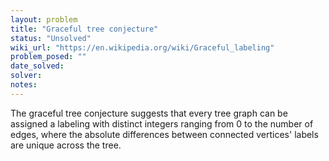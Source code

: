 ```yaml
---
layout: problem
title: "Graceful tree conjecture"
status: "Unsolved"
wiki_url: "https://en.wikipedia.org/wiki/Graceful_labeling"
problem_posed: ""
date_solved:
solver:
notes:
---
```

The graceful tree conjecture suggests that every tree graph can be assigned a labeling with distinct integers ranging from 0 to the number of edges, where the absolute differences between connected vertices' labels are unique across the tree.